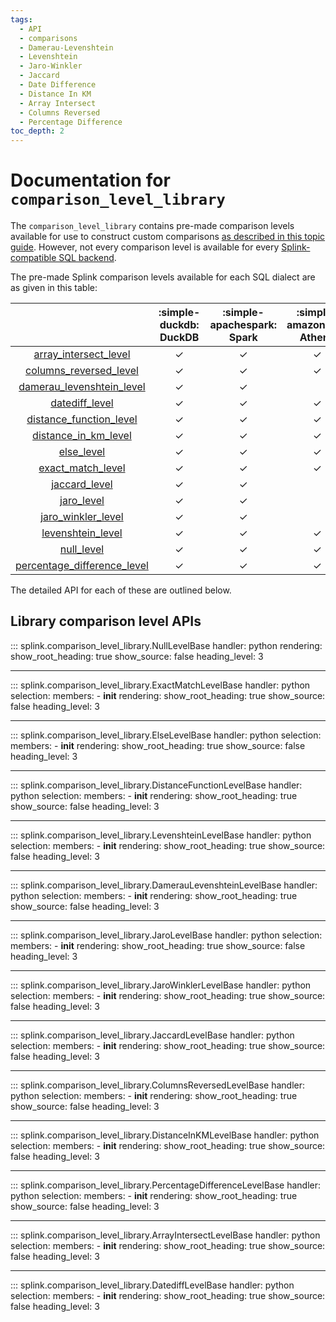```yaml
---
tags:
  - API
  - comparisons
  - Damerau-Levenshtein
  - Levenshtein
  - Jaro-Winkler
  - Jaccard
  - Date Difference
  - Distance In KM
  - Array Intersect
  - Columns Reversed
  - Percentage Difference
toc_depth: 2
---
```

# Documentation for `comparison_level_library`

The `comparison_level_library` contains pre-made comparison levels available for use to
construct custom comparisons [as described in this topic guide](./topic_guides/comparisons/customising_comparisons.html#method-3-comparisonlevels).
However, not every comparison level is available for every [Splink-compatible SQL backend](./topic_guides/splink_fundamentals/backends/backends.md).

The pre-made Splink comparison levels available for each SQL dialect are as given in this table:

||:simple-duckdb: <br> DuckDB|:simple-apachespark: <br> Spark|:simple-amazonaws: <br> Athena|:simple-sqlite: <br> SQLite|:simple-postgresql: <br> PostgreSql|
|:-:|:-:|:-:|:-:|:-:|:-:|
|[array_intersect_level](#splink.comparison_level_library.ArrayIntersectLevelBase)|✓|✓|✓||✓|
|[columns_reversed_level](#splink.comparison_level_library.ColumnsReversedLevelBase)|✓|✓|✓|✓|✓|
|[damerau_levenshtein_level](#splink.comparison_level_library.DamerauLevenshteinLevelBase)|✓|✓||✓||
|[datediff_level](#splink.comparison_level_library.DatediffLevelBase)|✓|✓|✓||✓|
|[distance_function_level](#splink.comparison_level_library.DistanceFunctionLevelBase)|✓|✓|✓|✓|✓|
|[distance_in_km_level](#splink.comparison_level_library.DistanceInKmLevelBase)|✓|✓|✓||✓|
|[else_level](#splink.comparison_level_library.ElseLevelBase)|✓|✓|✓|✓|✓|
|[exact_match_level](#splink.comparison_level_library.ExactMatchLevelBase)|✓|✓|✓|✓|✓|
|[jaccard_level](#splink.comparison_level_library.JaccardLevelBase)|✓|✓||||
|[jaro_level](#splink.comparison_level_library.JaroLevelBase)|✓|✓||✓||
|[jaro_winkler_level](#splink.comparison_level_library.JaroWinklerLevelBase)|✓|✓||✓||
|[levenshtein_level](#splink.comparison_level_library.LevenshteinLevelBase)|✓|✓|✓|✓|✓|
|[null_level](#splink.comparison_level_library.NullLevelBase)|✓|✓|✓|✓|✓|
|[percentage_difference_level](#splink.comparison_level_library.PercentageDifferenceLevelBase)|✓|✓|✓|✓|✓|




The detailed API for each of these are outlined below.

## Library comparison level APIs

::: splink.comparison_level_library.NullLevelBase
    handler: python
    rendering:
      show_root_heading: true
      show_source: false
      heading_level: 3

---

::: splink.comparison_level_library.ExactMatchLevelBase
    handler: python
    selection:
      members:
        -  __init__
    rendering:
      show_root_heading: true
      show_source: false
      heading_level: 3

---

::: splink.comparison_level_library.ElseLevelBase
    handler: python
    selection:
      members:
        -  __init__
    rendering:
      show_root_heading: true
      show_source: false
      heading_level: 3

---

::: splink.comparison_level_library.DistanceFunctionLevelBase
    handler: python
    selection:
      members:
        -  __init__
    rendering:
      show_root_heading: true
      show_source: false
      heading_level: 3

---

::: splink.comparison_level_library.LevenshteinLevelBase
    handler: python
    selection:
      members:
        -  __init__
    rendering:
      show_root_heading: true
      show_source: false
      heading_level: 3

---

::: splink.comparison_level_library.DamerauLevenshteinLevelBase
    handler: python
    selection:
      members:
        -  __init__
    rendering:
      show_root_heading: true
      show_source: false
      heading_level: 3

---

::: splink.comparison_level_library.JaroLevelBase
    handler: python
    selection:
      members:
        -  __init__
    rendering:
      show_root_heading: true
      show_source: false
      heading_level: 3

---

::: splink.comparison_level_library.JaroWinklerLevelBase
    handler: python
    selection:
      members:
        -  __init__
    rendering:
      show_root_heading: true
      show_source: false
      heading_level: 3

---

::: splink.comparison_level_library.JaccardLevelBase
    handler: python
    selection:
      members:
        -  __init__
    rendering:
      show_root_heading: true
      show_source: false
      heading_level: 3

---

::: splink.comparison_level_library.ColumnsReversedLevelBase
    handler: python
    selection:
      members:
        -  __init__
    rendering:
      show_root_heading: true
      show_source: false
      heading_level: 3

---

::: splink.comparison_level_library.DistanceInKMLevelBase
    handler: python
    selection:
      members:
        -  __init__
    rendering:
      show_root_heading: true
      show_source: false
      heading_level: 3

---

::: splink.comparison_level_library.PercentageDifferenceLevelBase
    handler: python
    selection:
      members:
        -  __init__
    rendering:
      show_root_heading: true
      show_source: false
      heading_level: 3

---

::: splink.comparison_level_library.ArrayIntersectLevelBase
    handler: python
    selection:
      members:
        -  __init__
    rendering:
      show_root_heading: true
      show_source: false
      heading_level: 3

---

::: splink.comparison_level_library.DatediffLevelBase
    handler: python
    selection:
      members:
        -  __init__
    rendering:
      show_root_heading: true
      show_source: false
      heading_level: 3
